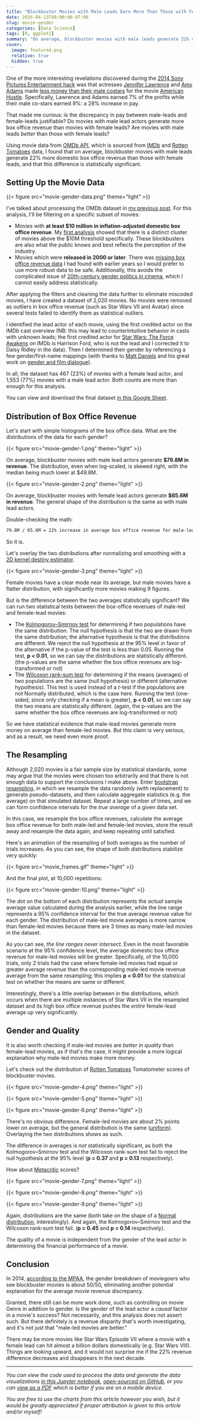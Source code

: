 ```yaml
---
title: "Blockbuster Movies with Male Leads Earn More Than Those with Female Leads"
date: 2016-04-13T08:00:00-07:00
slug: movie-gender
categories: [Data Science]
tags: [R, ggplot2]
summary: "On average, blockbuster movies with male leads generate 22% more domestic box office revenue, and this difference is statistically significant."
cover:
  image: featured.png
  relative: true
  hidden: true
---
```


One of the more interesting revelations discovered during the [2014 Sony Pictures Entertainment hack](https://en.wikipedia.org/wiki/Sony_Pictures_Entertainment_hack) was that actresses [Jennifer Lawrence](https://en.wikipedia.org/wiki/Jennifer_Lawrence) and [Amy Adams](https://en.wikipedia.org/wiki/Amy_Adams) made [less money than their male costars](http://www.thedailybeast.com/articles/2014/12/12/exclusive-sony-hack-reveals-jennifer-lawrence-is-paid-less-than-her-male-co-stars.html) for the movie [American Hustle](http://www.imdb.com/title/tt1800241/). Specifically, Lawrence and Adams earned 7% of the profits while their male co-stars earned 9%: a 28% increase in pay.

That made me curious: is the discrepancy in pay between male-leads and female-leads justifiable? Do movies with male lead actors generate more box office revenue than movies with female leads? Are movies with male leads _better_ than those with female leads?

Using movie data from [OMDb API](http://www.omdbapi.com), which is sourced from [IMDb](http://www.imdb.com) and [Rotten Tomatoes](http://www.rottentomatoes.com) data, I found that on average, blockbuster movies with male leads generate 22% more domestic box office revenue than those with female leads, and that this difference is statistically significant.

## Setting Up the Movie Data

{{< figure src="movie-gender-data.png" theme="light" >}}

I've talked about processing the OMDb dataset in [my previous post](http://minimaxir.com/2016/04/trust-but-verify/). For this analysis, I'll be filtering on a specific subset of movies:

- Movies with **at least $10 million in inflation-adjusted domestic box office revenue**. My [first analysis](http://minimaxir.com/2016/01/movie-revenue-ratings/) showed that there is a distinct cluster of movies above the $10M threshold specifically. These blockbusters are also what the public knows and best reflects the perception of the industry.
- Movies which were **released in 2000 or later**. There was [missing box office revenue data](http://minimaxir.com/2016/04/trust-but-verify/) I had found with earlier years so I would prefer to use more robust data to be safe. Additionally, this avoids the complicated issue of [20th-century gender politics in cinema](https://www.reddit.com/r/dataisbeautiful/comments/4bcb6x/john_goodman_is_not_the_greatest_supporting_actor/d17y82k), which I cannot easily address statistically.

After applying the filters and cleaning the data further to eliminate miscoded movies, I have created a dataset of 2,020 movies. No movies were removed as outliers in box office revenue (such as Star Wars VII and Avatar) since several tests failed to identify them as statistical outliers.

I identified the lead actor of each movie, using the first credited actor on the IMDb cast overview (NB: this may lead to counterintuitive behavior in casts with unknown leads; the first credited actor for [Star Wars: The Force Awakens](http://www.imdb.com/title/tt2488496/) on IMDb is Harrison Ford, who is not the lead and I corrected it to Daisy Ridley in the data). Then I determined their gender by referencing a few gender/first-name mappings (with thanks to [Matt Daniels](https://twitter.com/matthew_daniels) and his great work on [gender and film dialogue](http://polygraph.cool/films/index.html)).

In all, the dataset has 467 (23%) of movies with a female lead actor, and 1,553 (77%) movies with a male lead actor. Both counts are more than enough for this analysis.

You can view and download the final dataset [in this Google Sheet](https://docs.google.com/spreadsheets/d/1UMV-6yCjHBveyOcZwiilEm2DWRMjdzAbgdHutcjCn-E/edit?usp=sharing).

## Distribution of Box Office Revenue

Let's start with simple histograms of the box office data. What are the distributions of the data for each gender?

{{< figure src="movie-gender-1.png" theme="light" >}}

On average, blockbuster movies with male lead actors generate **$79.8M in revenue**. The distribution, even when log-scaled, is skewed right, with the median being much lower at $49.8M.

{{< figure src="movie-gender-2.png" theme="light" >}}

On average, blockbuster movies with female lead actors generate **$65.6M in revenue**. The general shape of the distribution is the same as with male lead actors.

Double-checking the math:

```txt
79.8M / 65.6M = 22% increase in average box office revenue for male-lead movies
```

So it is.

Let's overlay the two distributions after normalizing and smoothing with a [2D kernel destiny estimator](https://en.wikipedia.org/wiki/Kernel_density_estimation).

{{< figure src="movie-gender-3.png" theme="light" >}}

Female movies have a clear mode near its average, but male movies have a flatter distribution, with significantly more movies making 9 figures.

But is the difference between the two averages statistically significant? We can run two statistical tests between the box-office revenues of male-led and female-lead movies:

- The [Kolmogorov–Smirnov test](https://en.wikipedia.org/wiki/Kolmogorov–Smirnov_test) for determining if two populations have the same distribution. The null hypothesis is that the two are drawn from the same distribution; the alternative hypothesis is that the distributions are different. We reject the null hypothesis at the 95% level in favor of the alternative if the p-value of the test is less than 0.05. Running the test, **p < 0.01**, so we can say the distributions are statistically different. (the p-values are the same whether the box office revenues are log-transformed or not)
- The [Wilcoxon rank-sum test](https://en.wikipedia.org/wiki/Mann–Whitney_U_test) for determining if the means (averages) of two populations are the same (null hypothesis) or different (alternative hypothesis). This test is used instead of a _t_-test if the populations are not Normally distributed, which is the case here. Running the test (one-sided, since only checking if a mean is greater), **p < 0.01**, so we can say the two means are statistically different. (again, the p-values are the same whether the box office revenues are log-transformed or not)

So we have statistical evidence that male-lead movies generate more money on average than female-led movies. But this claim is very serious, and as a result, we need even more proof.

## The Resampling

Although 2,020 movies is a fair sample size by statistical standards, some may argue that the movies were chosen too arbitrarily and that there is not enough data to support the conclusions I make above. Enter [bootstrap resampling](<https://en.wikipedia.org/wiki/Bootstrapping_(statistics)>), in which we resample the data randomly (with replacement) to generate pseudo-datasets, and then calculate aggregate statistics (e.g. the average) on that simulated dataset. Repeat a large number of times, and we can form confidence intervals for the _true average_ of a given data set.

In this case, we resample the box office revenues, calculate the average box office revenue for both male-led and female-led movies, store the result away and resample the data again, and keep repeating until satisfied.

Here's an animation of the resampling of both averages as the number of trials increases. As you can see, the shape of both distributions stabilize very quickly:

{{< figure src="movie_frames.gif" theme="light" >}}

And the final plot, at 10,000 repetitions:

{{< figure src="movie-gender-10.png" theme="light" >}}

The dot on the bottom of each distribution represents the _actual_ sample average value calculated during the analysis earlier, while the line range represents a 95% confidence interval for the true average revenue value for each gender. The distribution of male-led movie averages is more narrow than female-led movies because there are 3 times as many male-led movies in the dataset.

As you can see, _the line ranges never intersect_. Even in the most favorable scenario at the 95% confidence level, the average domestic box office revenue for male-led movies will be greater. Specifically, of the 10,000 trials, only 2 trials had the case where female-led movies had equal or greater average revenue than the corresponding male-led movie revenue average from the same resampling; this implies **p < 0.01** for the statistical test on whether the means are same or different.

Interestingly, there's a little overlap between in the distributions, which occurs when there are multiple instances of Star Wars VII in the resampled dataset and its high box office revenue pushes the _entire_ female-lead average up very significantly.

## Gender and Quality

It is also worth checking if male-led movies are _better in quality_ than female-lead movies, as if that's the case, it might provide a more logical explanation why male-led movies make more money.

Let's check out the distribution of [Rotten Tomatoes](http://www.rottentomatoes.com) Tomatometer scores of blockbuster movies.

{{< figure src="movie-gender-4.png" theme="light" >}}

{{< figure src="movie-gender-5.png" theme="light" >}}

{{< figure src="movie-gender-6.png" theme="light" >}}

There's no obvious difference. Female-led movies are about 2% points lower on average, but the general distribution is the same ([uniform](<https://en.wikipedia.org/wiki/Uniform_distribution_(continuous)>)). Overlaying the two distributions shows as such.

The difference in averages is _not_ statistically significant, as both the Kolmogorov–Smirnov test and the Wilcoxon rank-sum test fail to reject the null hypothesis at the 95% level (**p = 0.37** and **p = 0.13** respectively).

How about [Metacritic](http://www.metacritic.com) scores?

{{< figure src="movie-gender-7.png" theme="light" >}}

{{< figure src="movie-gender-8.png" theme="light" >}}

{{< figure src="movie-gender-9.png" theme="light" >}}

Again, distributions are the same (both take on the shape of a [Normal distribution](https://en.wikipedia.org/wiki/Normal_distribution), interestingly). And again, the Kolmogorov–Smirnov test and the Wilcoxon rank-sum test fail. (**p = 0.45** and **p = 0.14** respectively).

The quality of a movie is independent from the gender of the lead actor in determining the financial performance of a movie.

## Conclusion

In 2014, [according to the MPAA](http://www.mpaa.org/wp-content/uploads/2015/03/MPAA-Theatrical-Market-Statistics-2014.pdf), the gender breakdown of moviegoers who see blockbuster movies is about 50/50, eliminating another potential explanation for the average movie revenue discrepancy.

Granted, there still can be more work done, such as controlling on movie Genre in addition to gender. Is the gender of the lead actor a _causal_ factor in a movie's success? Not necessarily, and this analysis does not assert such. But there definitely is a revenue disparity that's worth investigating, and it's not just that "male-led movies are better."

There may be more movies like Star Wars Episode VII where a movie with a female lead can hit almost a billion dollars domestically (e.g. Star Wars VIII). Things are looking upward, and it would not surprise me if the 22% revenue difference decreases and disappears in the next decade.

---

_You can view the code used to process the data and generate the data visualizations [in this Jupyter notebook](https://github.com/minimaxir/movie-gender/blob/master/movie_gender.ipynb), [open-sourced on GitHub](https://github.com/minimaxir/movie-gender), or you can [view as a PDF](https://github.com/minimaxir/movie-gender/raw/master/movie_gender_pdf.pdf) which is better if you are on a mobile device._

_You are free to use the charts from this article however you wish, but it would be greatly appreciated if proper attribution is given to this article and/or myself!_
